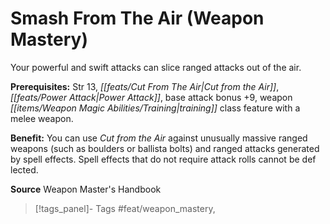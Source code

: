 ﻿---
cssclass: [feats]

---
# Smash From The Air (Weapon Mastery)

Your powerful and swift attacks can slice ranged attacks out of the air.

**Prerequisites:** Str 13, _[[feats/Cut From The Air|Cut from the Air]]_, _[[feats/Power Attack|Power Attack]]_, base attack bonus +9, weapon _[[items/Weapon Magic Abilities/Training|training]]_ class feature with a melee weapon.

**Benefit:** You can use _Cut from the Air_ against unusually massive ranged weapons (such as boulders or ballista bolts) and ranged attacks generated by spell effects. Spell effects that do not require attack rolls cannot be def lected.

**Source** Weapon Master's Handbook
>[!tags_panel]- Tags
> #feat/weapon_mastery, 